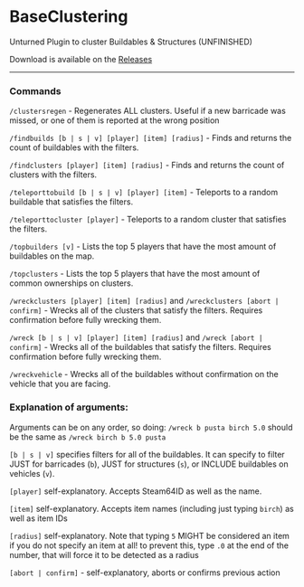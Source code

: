 # BaseClustering
Unturned Plugin to cluster Buildables &amp; Structures (UNFINISHED)

Download is available on the [Releases](https://github.com/Pustalorc/BaseClustering/releases/)

---

### Commands

`/clustersregen` - Regenerates ALL clusters. Useful if a new barricade was missed, or one of them is reported at the wrong position

`/findbuilds [b | s | v] [player] [item] [radius]` - Finds and returns the count of buildables with the filters.

`/findclusters [player] [item] [radius]` - Finds and returns the count of clusters with the filters.

`/teleporttobuild [b | s | v] [player] [item]` - Teleports to a random buildable that satisfies the filters.

`/teleporttocluster [player]` - Teleports to a random cluster that satisfies the filters.

`/topbuilders [v]` - Lists the top 5 players that have the most amount of buildables on the map.

`/topclusters` - Lists the top 5 players that have the most amount of common ownerships on clusters.

`/wreckclusters [player] [item] [radius]` and `/wreckclusters [abort | confirm]` - Wrecks all of the clusters that satisfy the filters. Requires confirmation before fully wrecking them.

`/wreck [b | s | v] [player] [item] [radius]` and `/wreck [abort | confirm]` - Wrecks all of the buildables that satisfy the filters. Requires confirmation before fully wrecking them.

`/wreckvehicle` - Wrecks all of the buildables without confirmation on the vehicle that you are facing.

### Explanation of arguments:

Arguments can be on any order, so doing: `/wreck b pusta birch 5.0` should be the same as `/wreck birch b 5.0 pusta`

`[b | s | v]` specifies filters for all of the buildables. It can specify to filter JUST for barricades (`b`), JUST for structures (`s`), or INCLUDE buildables on vehicles (`v`).

`[player]` self-explanatory. Accepts Steam64ID as well as the name.

`[item]` self-explanatory. Accepts item names (including just typing `birch`) as well as item IDs

`[radius]` self-explanatory. Note that typing `5` MIGHT be considered an item if you do not specify an item at all! to prevent this, type `.0` at the end of the number, that will force it to be detected as a radius

`[abort | confirm]` - self-explanatory, aborts or confirms previous action
